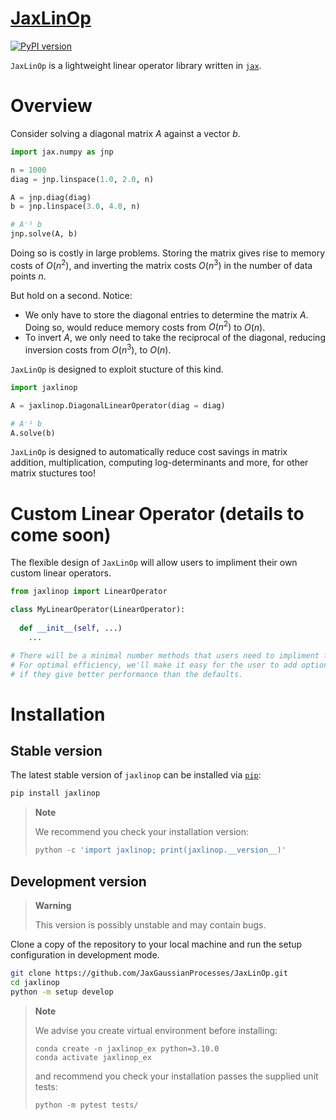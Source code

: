 # [JaxLinOp](https://github.com/JaxGaussianProcesses/JaxLinOp)

[![PyPI version](https://badge.fury.io/py/JaxLinOP.svg)](https://badge.fury.io/py/JaxLinOP)

`JaxLinOp` is a lightweight linear operator library written in [`jax`](https://github.com/google/jax).

# Overview
Consider solving a diagonal matrix $A$ against a vector $b$.

```python
import jax.numpy as jnp

n = 1000
diag = jnp.linspace(1.0, 2.0, n)

A = jnp.diag(diag)
b = jnp.linspace(3.0, 4.0, n)

# A⁻¹ b
jnp.solve(A, b)
```
Doing so is costly in large problems. Storing the matrix gives rise to memory costs of $O(n^2)$, and inverting the matrix costs $O(n^3)$ in the number of data points $n$.

But hold on a second. Notice:

- We only have to store the diagonal entries to determine the matrix $A$. Doing so, would reduce memory costs from $O(n^2)$ to $O(n)$. 
- To invert $A$, we only need to take the reciprocal of the diagonal, reducing inversion costs from $O(n^3)$, to $O(n)$. 

`JaxLinOp` is designed to exploit stucture of this kind. 
```python
import jaxlinop

A = jaxlinop.DiagonalLinearOperator(diag = diag)

# A⁻¹ b
A.solve(b)
```
`JaxLinOp` is designed to automatically reduce cost savings in matrix addition, multiplication, computing log-determinants and more, for other matrix stuctures too!

# Custom Linear Operator (details to come soon)

The flexible design of `JaxLinOp` will allow users to impliment their own custom linear operators.

```python
from jaxlinop import LinearOperator

class MyLinearOperator(LinearOperator):
  
  def __init__(self, ...)
    ...

# There will be a minimal number methods that users need to impliment for their custom operator. 
# For optimal efficiency, we'll make it easy for the user to add optional methods to their operator, 
# if they give better performance than the defaults.
```


# Installation

## Stable version

The latest stable version of `jaxlinop` can be installed via [`pip`](https://pip.pypa.io/en/stable/):

```bash
pip install jaxlinop
```

> **Note**
>
> We recommend you check your installation version:
> ```python
> python -c 'import jaxlinop; print(jaxlinop.__version__)'
> ```



## Development version
> **Warning**
>
> This version is possibly unstable and may contain bugs. 

Clone a copy of the repository to your local machine and run the setup configuration in development mode.
```bash
git clone https://github.com/JaxGaussianProcesses/JaxLinOp.git
cd jaxlinop
python -m setup develop
```

> **Note**
>
> We advise you create virtual environment before installing:
> ```
> conda create -n jaxlinop_ex python=3.10.0
> conda activate jaxlinop_ex
>  ```
>
> and recommend you check your installation passes the supplied unit tests:
>
> ```python
> python -m pytest tests/
> ```
